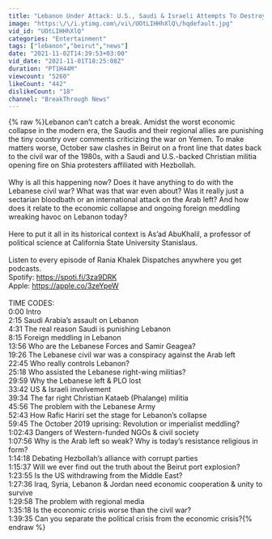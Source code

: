 ```yaml
---
title: "Lebanon Under Attack: U.S., Saudi & Israeli Attempts To Destroy Resistance, w\/ As'ad AbuKhalil"
image: "https:\/\/i.ytimg.com\/vi\/UOtLIHHhXlQ\/hqdefault.jpg"
vid_id: "UOtLIHHhXlQ"
categories: "Entertainment"
tags: ["lebanon","beirut","news"]
date: "2021-11-02T14:39:53+03:00"
vid_date: "2021-11-01T18:25:08Z"
duration: "PT1H44M"
viewcount: "5260"
likeCount: "442"
dislikeCount: "18"
channel: "BreakThrough News"
---
```

{% raw %}Lebanon can’t catch a break.  Amidst the worst economic collapse in the modern era, the Saudis and their regional allies are punishing the tiny country over comments criticizing the war on Yemen. To make matters worse, October saw clashes in Beirut on a front line that dates back to the civil war of the 1980s, with a Saudi and U.S.-backed Christian militia opening fire on Shia protesters affiliated with Hezbollah. <br /><br />Why is all this happening now? Does it have anything to do with the Lebanese civil war? What was that war even about? Was it really just a sectarian bloodbath or an international attack on the Arab left? And how does it relate to the economic collapse and ongoing foreign meddling wreaking havoc on Lebanon today? <br /><br />Here to put it all in its historical context is As’ad AbuKhalil, a professor of political science at California State University Stanislaus.<br /><br />Listen to every episode of Rania Khalek Dispatches anywhere you get podcasts.<br />Spotify: <a rel="nofollow" target="blank" href="https://spoti.fi/3za9DRK">https://spoti.fi/3za9DRK</a><br />Apple: <a rel="nofollow" target="blank" href="https://apple.co/3zeYpeW">https://apple.co/3zeYpeW</a> <br /><br />TIME CODES:<br />0:00 Intro<br />2:15 Saudi Arabia’s assault on Lebanon<br />4:31 The real reason Saudi is punishing Lebanon<br />8:15 Foreign meddling in Lebanon<br />13:56 Who are the Lebanese Forces and Samir Geagea? <br />19:26 The Lebanese civil war was a conspiracy against the Arab left<br />22:45 Who really controls Lebanon?<br />25:18 Who assisted the Lebanese right-wing militias?<br />29:59  Why the Lebanese left &amp; PLO lost<br />33:42 US &amp; Israeli involvement<br />39:34 The far right Christian Kataeb (Phalange) militia<br />45:56 The problem with the Lebanese Army <br />52:43 How Rafic Hariri set the stage for Lebanon’s collapse<br />59:45 The October 2019 uprising: Revolution or imperialist meddling?<br />1:02:43 Dangers of Western-funded NGOs &amp; civil society<br />1:07:56 Why is the Arab left so weak? Why is today’s resistance religious in form? <br />1:14:18 Debating Hezbollah’s alliance with corrupt parties<br />1:15:37 Will we ever find out the truth about the Beirut port explosion? <br />1:23:55 Is the US withdrawing from the Middle East?<br />1:27:36 Iraq, Syria, Lebanon &amp; Jordan need economic cooperation &amp; unity to survive<br />1:29:58 The problem with regional media<br />1:35:18 Is the economic crisis worse than the civil war?<br />1:39:35 Can you separate the political crisis from the economic crisis?{% endraw %}
